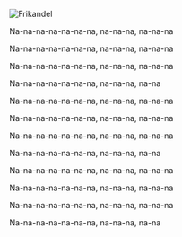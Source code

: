 ![Frikandel](https://www.snack-nieuws.nl/wp-content/uploads/2019/10/Frikandel_XXL_feat.jpg)

Na-na-na-na-na-na-na, na-na-na, na-na-na

Na-na-na-na-na-na-na, na-na-na, na-na-na

Na-na-na-na-na-na-na, na-na-na, na-na-na

Na-na-na-na-na-na-na, na-na-na, na-na


Na-na-na-na-na-na-na, na-na-na, na-na-na

Na-na-na-na-na-na-na, na-na-na, na-na-na

Na-na-na-na-na-na-na, na-na-na, na-na-na

Na-na-na-na-na-na-na, na-na-na, na-na


Na-na-na-na-na-na-na, na-na-na, na-na-na

Na-na-na-na-na-na-na, na-na-na, na-na-na

Na-na-na-na-na-na-na, na-na-na, na-na-na

Na-na-na-na-na-na-na, na-na-na, na-na
